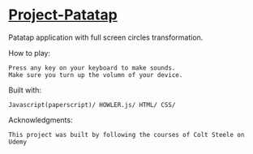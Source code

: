# [Project-Patatap](https://raw.githack.com/stntsai/Project-Patatap/master/circle.html)
Patatap application with full screen circles transformation.


How to play:

	Press any key on your keyboard to make sounds.
	Make sure you turn up the volumn of your device. 

Built with:

	Javascript(paperscript)/ HOWLER.js/ HTML/ CSS/ 
	
	
Acknowledgments:

	This project was built by following the courses of Colt Steele on Udemy
	
